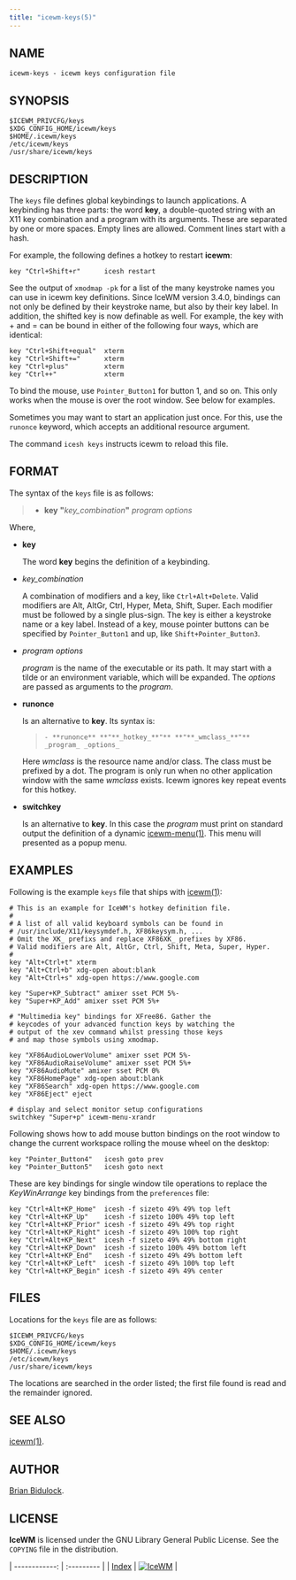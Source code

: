 ```yaml
---
title: "icewm-keys(5)"
---
```

## NAME

    icewm-keys - icewm keys configuration file

## SYNOPSIS

    $ICEWM_PRIVCFG/keys
    $XDG_CONFIG_HOME/icewm/keys
    $HOME/.icewm/keys
    /etc/icewm/keys
    /usr/share/icewm/keys

## DESCRIPTION

The `keys` file defines global keybindings to launch applications.
A keybinding has three parts: the word **key**, a double-quoted string
with an X11 key combination and a program with its arguments.
These are separated by one or more spaces. Empty lines are allowed.
Comment lines start with a hash.

For example, the following defines a hotkey to restart **icewm**:

    key "Ctrl+Shift+r"      icesh restart

See the output of `xmodmap -pk` for a list of the many keystroke names
you can use in icewm key definitions. Since IceWM version 3.4.0,
bindings can not only be defined by their keystroke name, but also by
their key label. In addition, the shifted key is now definable as well.
For example, the key with + and = can be bound in either of the
following four ways, which are identical:

    key "Ctrl+Shift+equal"  xterm
    key "Ctrl+Shift+="      xterm
    key "Ctrl+plus"         xterm
    key "Ctrl++"            xterm

To bind the mouse, use `Pointer_Button1` for button 1, and so on.
This only works when the mouse is over the root window.
See below for examples.

Sometimes you may want to start an application just once. For this, use
the `runonce` keyword, which accepts an additional resource argument.

The command `icesh keys` instructs icewm to reload this file.

## FORMAT

The syntax of the `keys` file is as follows:

> - **key** **"**_key\_combination_**"** _program_ _options_

Where,

- **key**

    The word **key** begins the definition of a keybinding.

- _key\_combination_

    A combination of modifiers and a key, like `Ctrl+Alt+Delete`.
    Valid modifiers are Alt, AltGr, Ctrl, Hyper, Meta, Shift, Super.
    Each modifier must be followed by a single plus-sign.
    The key is either a keystroke name or a key label.
    Instead of a key, mouse pointer buttons can be specified by
    `Pointer_Button1` and up, like `Shift+Pointer_Button3`.

- _program_ _options_

    _program_ is the name of the executable or its path.
    It may start with a tilde or an environment variable,
    which will be expanded.
    The _options_ are passed as arguments to the _program_.

- **runonce**

    Is an alternative to **key**. Its syntax is:

    >     - **runonce** **"**_hotkey_**"** **"**_wmclass_**"** _program_ _options_

    Here _wmclass_ is the resource name and/or class. The class must be
    prefixed by a dot. The program is only run when no other application
    window with the same _wmclass_ exists. Icewm ignores key repeat events
    for this hotkey.

- **switchkey**

    Is an alternative to **key**. In this case the _program_ must print on
    standard output the definition of a dynamic [icewm-menu(1)](icewm-menu).
    This menu will presented as a popup menu.

## EXAMPLES

Following is the example `keys` file that ships with [icewm(1)](icewm):

    # This is an example for IceWM's hotkey definition file.
    #
    # A list of all valid keyboard symbols can be found in
    # /usr/include/X11/keysymdef.h, XF86keysym.h, ...
    # Omit the XK_ prefixs and replace XF86XK_ prefixes by XF86.
    # Valid modifiers are Alt, AltGr, Ctrl, Shift, Meta, Super, Hyper.
    #
    key "Alt+Ctrl+t" xterm
    key "Alt+Ctrl+b" xdg-open about:blank
    key "Alt+Ctrl+s" xdg-open https://www.google.com

    key "Super+KP_Subtract" amixer sset PCM 5%-
    key "Super+KP_Add" amixer sset PCM 5%+

    # "Multimedia key" bindings for XFree86. Gather the
    # keycodes of your advanced function keys by watching the
    # output of the xev command whilst pressing those keys
    # and map those symbols using xmodmap.

    key "XF86AudioLowerVolume" amixer sset PCM 5%-
    key "XF86AudioRaiseVolume" amixer sset PCM 5%+
    key "XF86AudioMute" amixer sset PCM 0%
    key "XF86HomePage" xdg-open about:blank
    key "XF86Search" xdg-open https://www.google.com
    key "XF86Eject" eject

    # display and select monitor setup configurations
    switchkey "Super+p" icewm-menu-xrandr

Following shows how to add mouse button bindings on the root window to
change the current workspace rolling the mouse wheel on the desktop:

    key "Pointer_Button4"   icesh goto prev
    key "Pointer_Button5"   icesh goto next

These are key bindings for single window tile operations to replace the
_KeyWinArrange_ key bindings from the `preferences` file:

    key "Ctrl+Alt+KP_Home"  icesh -f sizeto 49% 49% top left
    key "Ctrl+Alt+KP_Up"    icesh -f sizeto 100% 49% top left
    key "Ctrl+Alt+KP_Prior" icesh -f sizeto 49% 49% top right
    key "Ctrl+Alt+KP_Right" icesh -f sizeto 49% 100% top right
    key "Ctrl+Alt+KP_Next"  icesh -f sizeto 49% 49% bottom right
    key "Ctrl+Alt+KP_Down"  icesh -f sizeto 100% 49% bottom left
    key "Ctrl+Alt+KP_End"   icesh -f sizeto 49% 49% bottom left
    key "Ctrl+Alt+KP_Left"  icesh -f sizeto 49% 100% top left
    key "Ctrl+Alt+KP_Begin" icesh -f sizeto 49% 49% center

## FILES

Locations for the `keys` file are as follows:

    $ICEWM_PRIVCFG/keys
    $XDG_CONFIG_HOME/icewm/keys
    $HOME/.icewm/keys
    /etc/icewm/keys
    /usr/share/icewm/keys

The locations are searched in the order listed; the first file found is
read and the remainder ignored.

## SEE ALSO

[icewm(1)](icewm).

## AUTHOR

[Brian Bidulock](mailto:bidulock@openss7.org).

## LICENSE

**IceWM** is licensed under the GNU Library General Public License.
See the `COPYING` file in the distribution.

| ------------: | :--------- |
| [Index](/man) | [![IceWM](/images/logom.jpg "ice-wm.org")](https://ice-wm.org "ice-wm.org") |
